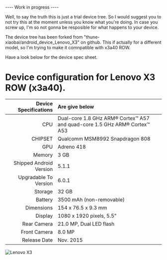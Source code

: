 ---- Work in progress ----

Well, to say the truth this is just a trial device tree. So I would suggest you to not try this at the moment unless you know what you're doing. In case you screw up, I'm so not gonna be resposible for what happens to your device.

The device tree has been forked from "thune-xiaobai/android_device_Lenovo_X3" on github. This if actually for a different model, so I'm trying to make it comnpatible with x3a40 ROW.

Have a look below for the device spec sheet.

Device configuration for Lenovo X3 ROW (x3a40).
=====================================

Device Specifications | Are give below
-------:|:-------------------------
CPU     | Dual-core 1.8 GHz ARM® Cortex™ A57 and quad-core 1.5 GHz ARM® Cortex™ A53
CHIPSET | Qualcomm MSM8992 Snapdragon 808
GPU     | Adreno 418
Memory  | 3 GB
Shipped Android Version | 5.1.1
Upgradable To Version | 6.0.1
Storage | 32 GB
Battery | 3500 mAh (non-removable)
Dimensions | 154 x 76.5 x 9.3 mm
Display | 1080 x 1920 pixels, 5.5"
Rear Camera  | 21.0 MP, Dual LED flash
Front Camera | 8.0 MP
Release Date | Nov. 2015

![Lenovo X3](http://cdn2.gsmarena.com/vv/pics/lenovo/lenovo-vibe-x3-0.jpg "Lenovo X3")
